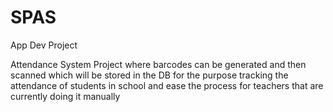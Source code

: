 # SPAS
App Dev Project

Attendance System Project where barcodes can be generated and then scanned which will be stored in the DB for the purpose tracking the attendance of students in school and ease the process for teachers that are currently doing it manually
